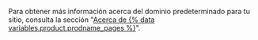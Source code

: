 Para obtener más información acerca del dominio predeterminado para tu sitio, consulta la sección "[Acerca de {% data variables.product.prodname_pages %}](/articles/about-github-pages#types-of-github-pages-sites)".
